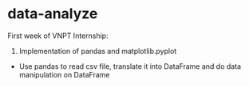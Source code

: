 # data-analyze
First week of VNPT Internship:
1. Implementation of pandas and matplotlib.pyplot 
 - Use pandas to read csv file, translate it into DataFrame and do data manipulation on DataFrame
 
